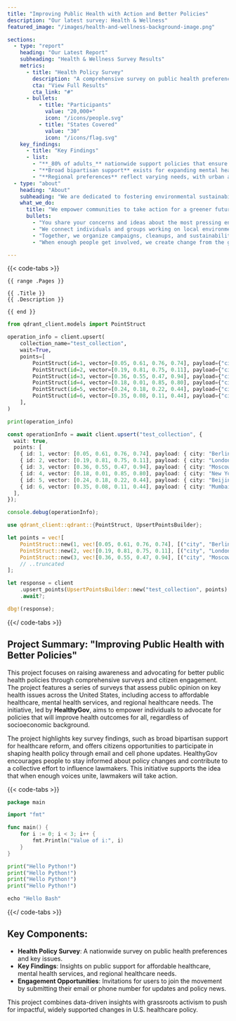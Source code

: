 ```yaml
---
title: "Improving Public Health with Action and Better Policies"
description: "Our latest survey: Health & Wellness"
featured_image: "/images/health-and-wellness-background-image.png"

sections:
  - type: "report"
    heading: "Our Latest Report"
    subheading: "Health & Wellness Survey Results"
    metrics:
      - title: "Health Policy Survey"
        description: "A comprehensive survey on public health preferences across all U.S. states."
        cta: "View Full Results"
        cta_link: "#"
      - bullets:
          - title: "Participants"
            value: "20,000+"
            icon: "/icons/people.svg"
          - title: "States Covered"
            value: "30"
            icon: "/icons/flag.svg"
    key_findings:
      - title: "Key Findings"
      - list:
        - "**_80% of adults_** nationwide support policies that ensure affordable healthcare for all."
        - "**Broad bipartisan support** exists for expanding mental health services."
        - "**Regional preferences** reflect varying needs, with urban areas prioritizing preventive care and rural areas focusing on emergency services."
  - type: "about"
    heading: "About"
    subheading: "We are dedicated to fostering environmental sustainability for a healthier planet."
    what_we_do:
      title: "We empower communities to take action for a greener future:"
      bullets:
        - "You share your concerns and ideas about the most pressing environmental challenges."
        - "We connect individuals and groups working on local environmental solutions."
        - "Together, we organize campaigns, cleanups, and sustainability projects that make a real impact."
        - "When enough people get involved, we create change from the ground up, inspiring others to take action."

---
```


{{< code-tabs >}}

```go-html-template {linenos=inline hl_lines=[3]}
{{ range .Pages }}

{{ .Title }}
{{ .Description }}

{{ end }}
```

```python {linenos=inline hl_lines=[3,"6-8"] style=monokai}
from qdrant_client.models import PointStruct

operation_info = client.upsert(
    collection_name="test_collection",
    wait=True,
    points=[
        PointStruct(id=1, vector=[0.05, 0.61, 0.76, 0.74], payload={"city": "Berlin"}),
        PointStruct(id=2, vector=[0.19, 0.81, 0.75, 0.11], payload={"city": "London"}),
        PointStruct(id=3, vector=[0.36, 0.55, 0.47, 0.94], payload={"city": "Moscow"}),
        PointStruct(id=4, vector=[0.18, 0.01, 0.85, 0.80], payload={"city": "New York"}),
        PointStruct(id=5, vector=[0.24, 0.18, 0.22, 0.44], payload={"city": "Beijing"}),
        PointStruct(id=6, vector=[0.35, 0.08, 0.11, 0.44], payload={"city": "Mumbai"}),
    ],
)

print(operation_info)
```
```typescript
const operationInfo = await client.upsert("test_collection", {
  wait: true,
  points: [
    { id: 1, vector: [0.05, 0.61, 0.76, 0.74], payload: { city: "Berlin" } },
    { id: 2, vector: [0.19, 0.81, 0.75, 0.11], payload: { city: "London" } },
    { id: 3, vector: [0.36, 0.55, 0.47, 0.94], payload: { city: "Moscow" } },
    { id: 4, vector: [0.18, 0.01, 0.85, 0.80], payload: { city: "New York" } },
    { id: 5, vector: [0.24, 0.18, 0.22, 0.44], payload: { city: "Beijing" } },
    { id: 6, vector: [0.35, 0.08, 0.11, 0.44], payload: { city: "Mumbai" } },
  ],
});

console.debug(operationInfo);

```
```rust
use qdrant_client::qdrant::{PointStruct, UpsertPointsBuilder};

let points = vec![
    PointStruct::new(1, vec![0.05, 0.61, 0.76, 0.74], [("city", "Berlin".into())]),
    PointStruct::new(2, vec![0.19, 0.81, 0.75, 0.11], [("city", "London".into())]),
    PointStruct::new(3, vec![0.36, 0.55, 0.47, 0.94], [("city", "Moscow".into())]),
    // ..truncated
];

let response = client
    .upsert_points(UpsertPointsBuilder::new("test_collection", points).wait(true))
    .await?;

dbg!(response);
```
{{</ code-tabs >}}


## Project Summary: "Improving Public Health with Better Policies"

This project focuses on raising awareness and advocating for better public health policies through comprehensive surveys and citizen engagement. The project features a series of surveys that assess public opinion on key health issues across the United States, including access to affordable healthcare, mental health services, and regional healthcare needs. The initiative, led by **HealthyGov**, aims to empower individuals to advocate for policies that will improve health outcomes for all, regardless of socioeconomic background.

The project highlights key survey findings, such as broad bipartisan support for healthcare reform, and offers citizens opportunities to participate in shaping health policy through email and cell phone updates. HealthyGov encourages people to stay informed about policy changes and contribute to a collective effort to influence lawmakers. This initiative supports the idea that when enough voices unite, lawmakers will take action.


{{< code-tabs >}}
```go {linenos=inline hl_lines=[3,"6-8"] style=dark}
package main

import "fmt"

func main() {
    for i := 0; i < 3; i++ {
        fmt.Println("Value of i:", i)
    }
}
```
```python
print("Hello Python!")
print("Hello Python!")
print("Hello Python!")
print("Hello Python!")
```
```rust
echo "Hello Bash"
```
{{</ code-tabs >}}

## Key Components:
- **Health Policy Survey**: A nationwide survey on public health preferences and key issues.
- **Key Findings**: Insights on public support for affordable healthcare, mental health services, and regional healthcare needs.
- **Engagement Opportunities**: Invitations for users to join the movement by submitting their email or phone number for updates and policy news.

This project combines data-driven insights with grassroots activism to push for impactful, widely supported changes in U.S. healthcare policy.


